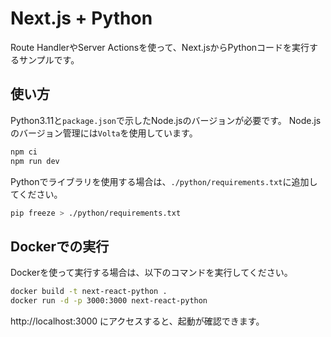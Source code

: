 # Next.js + Python

Route HandlerやServer Actionsを使って、Next.jsからPythonコードを実行するサンプルです。

## 使い方

Python3.11と`package.json`で示したNode.jsのバージョンが必要です。
Node.jsのバージョン管理には`Volta`を使用しています。

```bash
npm ci
npm run dev
```

Pythonでライブラリを使用する場合は、`./python/requirements.txt`に追加してください。
```bash
pip freeze > ./python/requirements.txt
```

## Dockerでの実行

Dockerを使って実行する場合は、以下のコマンドを実行してください。

```bash
docker build -t next-react-python .
docker run -d -p 3000:3000 next-react-python
```

http://localhost:3000 にアクセスすると、起動が確認できます。